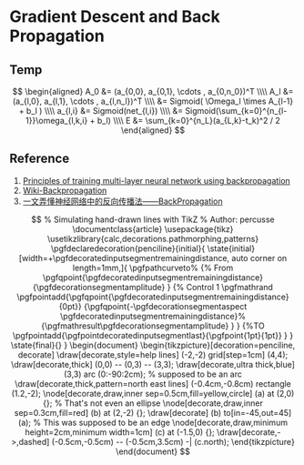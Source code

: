 # Gradient Descent and Back Propagation

## Temp


$$
\begin{aligned}
A_0 &= (a_{0,0}, a_{0,1}, \cdots , a_{0,n_0})^T \\\\
A_l &= (a_{l,0}, a_{l,1}, \cdots , a_{l,n_l})^T \\\\
&= Sigmoid( \Omega_l \times A_{l-1} + b_l ) \\\\
a_{l,i} &= Sigmoid(net_{l,i}) \\\\
&= Sigmoid(\sum_{k=0}^{n_{l-1}}\omega_{l,k,i} + b_l) \\\\
E &= \sum_{k=0}^{n_L}(a_{L,k}-t_k)^2 / 2
\end{aligned}
$$

## Reference

1. [Principles of training multi-layer neural network using backpropagation](http://galaxy.agh.edu.pl/~vlsi/AI/backp_t_en/backprop.html)
2. [Wiki-Backpropagation](https://en.wikipedia.org/wiki/Backpropagation)
3. [一文弄懂神经网络中的反向传播法——BackPropagation](https://www.cnblogs.com/charlotte77/p/5629865.html)

$$
% Simulating hand-drawn lines with TikZ
% Author: percusse
\documentclass{article}
\usepackage{tikz}
\usetikzlibrary{calc,decorations.pathmorphing,patterns}
\pgfdeclaredecoration{penciline}{initial}{
    \state{initial}[width=+\pgfdecoratedinputsegmentremainingdistance,
    auto corner on length=1mm,]{
        \pgfpathcurveto%
        {% From
            \pgfqpoint{\pgfdecoratedinputsegmentremainingdistance}
                      {\pgfdecorationsegmentamplitude}
        }
        {%  Control 1
        \pgfmathrand
        \pgfpointadd{\pgfqpoint{\pgfdecoratedinputsegmentremainingdistance}{0pt}}
                    {\pgfqpoint{-\pgfdecorationsegmentaspect
                     \pgfdecoratedinputsegmentremainingdistance}%
                               {\pgfmathresult\pgfdecorationsegmentamplitude}
                    }
        }
        {%TO 
        \pgfpointadd{\pgfpointdecoratedinputsegmentlast}{\pgfpoint{1pt}{1pt}}
        }
    }
    \state{final}{}
}
\begin{document}
\begin{tikzpicture}[decoration=penciline, decorate]
  \draw[decorate,style=help lines] (-2,-2) grid[step=1cm] (4,4);
  \draw[decorate,thick] (0,0) -- (0,3) -- (3,3);
  \draw[decorate,ultra thick,blue] (3,3) arc (0:-90:2cm);
        % supposed to be an arc
  \draw[decorate,thick,pattern=north east lines] (-0.4cm,-0.8cm)
    rectangle (1.2,-2);
  \node[decorate,draw,inner sep=0.5cm,fill=yellow,circle] (a) at (2,0) {};
        % That's not even an ellipse
  \node[decorate,draw,inner sep=0.3cm,fill=red] (b) at (2,-2) {};
  \draw[decorate] (b) to[in=-45,out=45] (a);
        % This was supposed to be an edge
  \node[decorate,draw,minimum height=2cm,minimum width=1cm] (c) at (-1.5,0) {};
  \draw[decorate,->,dashed] (-0.5cm,-0.5cm) -- (-0.5cm,3.5cm)  -| (c.north);
\end{tikzpicture}
\end{document}
$$